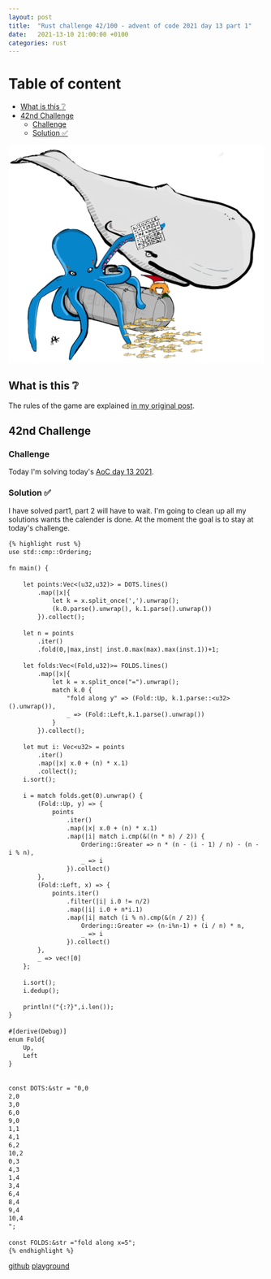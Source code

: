 ```yaml
---
layout: post
title:  "Rust challenge 42/100 - advent of code 2021 day 13 part 1"
date:   2021-13-10 21:00:00 +0100
categories: rust
---
```



#  Table of content
<!-- MarkdownTOC autolink="true" -->

- [What is this :grey_question:](#what-is-this-grey_question)
- [42nd Challenge](#42nd-challenge)
	- [Challenge](#challenge)
	- [Solution :white_check_mark:](#solution-white_check_mark)

<!-- /MarkdownTOC -->
![](/assets/img/aoc-squid2.png)
## What is this :grey_question: 

The rules of the game are explained [in my original post](https://maebli.github.io/rust/2021/10/18/100rust.html). 

## 42nd Challenge
### Challenge

Today I'm solving today's [AoC day 13 2021](https://adventofcode.com/2021/day/13).

### Solution :white_check_mark:

I have solved part1, part 2 will have to wait. I'm going to clean up all my solutions wants the calender is done. At the moment the goal is to stay at today's challenge. 

	{% highlight rust %}
	use std::cmp::Ordering;

	fn main() {

	    let points:Vec<(u32,u32)> = DOTS.lines()
	        .map(|x|{
	            let k = x.split_once(',').unwrap();
	            (k.0.parse().unwrap(), k.1.parse().unwrap())
	        }).collect();

	    let n = points
	        .iter()
	        .fold(0,|max,inst| inst.0.max(max).max(inst.1))+1;

	    let folds:Vec<(Fold,u32)>= FOLDS.lines()
	        .map(|x|{
	            let k = x.split_once("=").unwrap();
	            match k.0 {
	                "fold along y" => (Fold::Up, k.1.parse::<u32>().unwrap()),
	                _ => (Fold::Left,k.1.parse().unwrap())
	            }
	        }).collect();

	    let mut i: Vec<u32> = points
	        .iter()
	        .map(|x| x.0 + (n) * x.1)
	        .collect();
	    i.sort();

	    i = match folds.get(0).unwrap() {
	        (Fold::Up, y) => {
	            points
	                .iter()
	                .map(|x| x.0 + (n) * x.1)
	                .map(|i| match i.cmp(&((n * n) / 2)) {
	                    Ordering::Greater => n * (n - (i - 1) / n) - (n - i % n),
	                    _ => i
	                }).collect()
	        },
	        (Fold::Left, x) => {
	            points.iter()
	                .filter(|i| i.0 != n/2)
	                .map(|i| i.0 + n*i.1)
	                .map(|i| match (i % n).cmp(&(n / 2)) {
	                    Ordering::Greater => (n-i%n-1) + (i / n) * n,
	                    _ => i
	                }).collect()
	        },
	        _ => vec![0]
	    };

	    i.sort();
	    i.dedup();

	    println!("{:?}",i.len());
	}

	#[derive(Debug)]
	enum Fold{
	    Up,
	    Left
	}


	const DOTS:&str = "0,0
	2,0
	3,0
	6,0
	9,0
	1,1
	4,1
	6,2
	10,2
	0,3
	4,3
	1,4
	3,4
	6,4
	8,4
	9,4
	10,4
	";

	const FOLDS:&str ="fold along x=5";
	{% endhighlight %}

[github](https://github.com/maebli/100rustsnippets/tree/master/aoc-2021-day13)
[playground](https://play.rust-lang.org/?version=stable&edition=2021&gist=d94d3b10ca62f0eb8f1674c1463cb8db)


